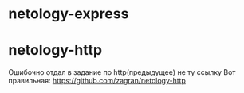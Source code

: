 # netology-express

# netology-http
Ошибочно отдал в задание по http(предыдущее) не ту ссылку
Вот правильная:
https://github.com/zagran/netology-http
